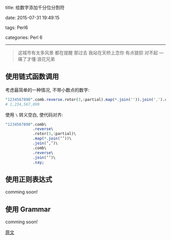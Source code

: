 title: 给数字添加千分位分割符

date: 2015-07-31 19:49:15

tags: Perl6

categories: Perl 6

------



<blockquote class="blockquote-center">
这城市有太多风景 都在提醒 那过去 我站在天桥上念你 有点狼狈 对不起
— 痛了才懂·浪花兄弟
</blockquote>



## 使用链式函数调用

考虑最简单的一种情况, 不带小数点的数字:

``` perl
"1234567890".comb.reverse.rotor(3,:partial).map(*.join('')).join(',').comb.reverse.join('')  
# 1,234,567,890
```



使用 `\` 转义空白, 使代码对齐:

``` perl
"1234567890".comb\
            .reverse\
            .rotor(3,:partial)\
            .map(*.join(‘’))\
            .join(‘,’)\
            .comb\
            .reverse\
            .join(‘’)\
            .say;

```





## 使用正则表达式

comming soon!



## 使用 Grammar

comming soon!

[原文](http://chenyf.gitcafe.io)
